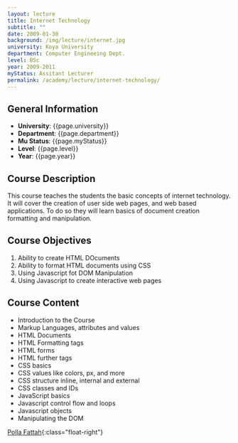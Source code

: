 ```yaml
---
layout: lecture
title: Internet Technology
subtitle: ""
date: 2009-01-30
background: /img/lecture/internet.jpg
university: Koya University
department: Computer Engineeing Dept.
level: BSc
year: 2009-2011
myStatus: Assitant Lecturer
permalink: /academy/lecture/internet-technology/
---
```


## General Information

- **University**: {{page.university}}
- **Department**: {{page.department}}
- **Mu Status**: {{page.myStatus}}
- **Level**: {{page.level}}
- **Year**: {{page.year}}

## Course Description

This course teaches the students the basic concepts of internet technology. It will cover the creation of user side web pages, and web based applications. To do so they will learn basics of document creation formatting and manipulation.

## Course Objectives

1. Ability to create HTML DOcuments
1. Ability to format HTML documents using CSS
1. Using Javascript fot DOM Manipulation
1. Using Javascript to create interactive web pages

## Course Content

- Introduction to the Course
- Markup Languages, attributes and values
- HTML Documents
- HTML Formatting tags
- HTML forms
- HTML further tags
- CSS basics
- CSS values like colors, px, and more
- CSS structure inline, internal and external
- CSS classes and IDs
- JavaScript basics
- Javascript control flow and loops
- Javascript objects
- Manipulating the DOM

[Polla Fattah](/){:class="float-right"}
&nbsp;
&nbsp;
